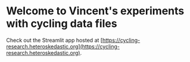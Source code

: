 # Welcome to Vincent's experiments with cycling data files

Check out the Streamlit app hosted at [https://cycling-research.heteroskedastic.org](https://cycling-research.heteroskedastic.org).
